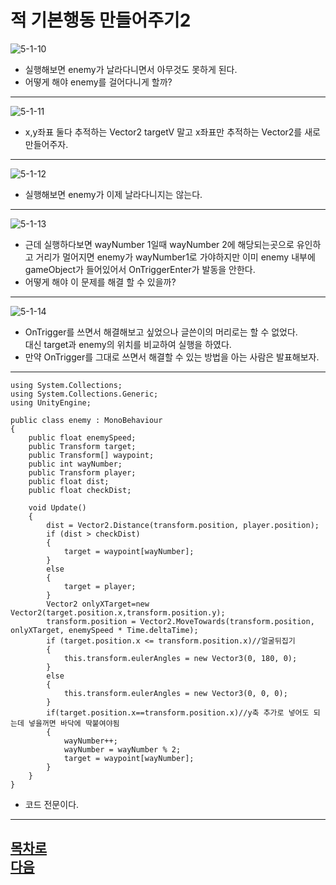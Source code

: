 적 기본행동 만들어주기2  
=======================
![5-1-10](https://github.com/isp829/HU/blob/master/images/lecture5/5-1/5-1-10.PNG)  
* 실행해보면 enemy가 날라다니면서 아무것도 못하게 된다.   
* 어떻게 해야 enemy를 걸어다니게 할까?  
------------------------------------ 
![5-1-11](https://github.com/isp829/HU/blob/master/images/lecture5/5-1/5-1-11.PNG)  
* x,y좌표 둘다 추적하는 Vector2 targetV 말고 x좌표만 추적하는 Vector2를 새로 만들어주자.  
---------------------------  
![5-1-12](https://github.com/isp829/HU/blob/master/images/lecture5/5-1/5-1-12.PNG)  
* 실행해보면 enemy가 이제 날라다니지는 않는다.   
---------------------------  
![5-1-13](https://github.com/isp829/HU/blob/master/images/lecture5/5-1/5-1-13.PNG)  
* 근데 실행하다보면 wayNumber 1일때 wayNumber 2에 해당되는곳으로 유인하고 거리가 멀어지면
  enemy가 wayNumber1로 가야하지만 이미 enemy 내부에 gameObject가 들어있어서 OnTriggerEnter가 발동을 안한다.  
* 어떻게 해야 이 문제를 해결 할 수 있을까?  
---------------------------  
![5-1-14](https://github.com/isp829/HU/blob/master/images/lecture5/5-1/5-1-14.PNG)  
* OnTrigger를 쓰면서 해결해보고 싶었으나 글쓴이의 머리로는 할 수 없었다.  
대신 target과 enemy의 위치를 비교하여 실행을 하였다. 
* 만약 OnTrigger를 그대로 쓰면서 해결할 수 있는 방법을 아는 사람은 발표해보자.  
---------------------------  
```
using System.Collections;
using System.Collections.Generic;
using UnityEngine;

public class enemy : MonoBehaviour
{
    public float enemySpeed;
    public Transform target;
    public Transform[] waypoint;
    public int wayNumber;
    public Transform player;
    public float dist;
    public float checkDist;
    
    void Update()
    {
        dist = Vector2.Distance(transform.position, player.position);
        if (dist > checkDist)
        {
            target = waypoint[wayNumber];
        }
        else 
        {
            target = player;
        }
        Vector2 onlyXTarget=new Vector2(target.position.x,transform.position.y);
        transform.position = Vector2.MoveTowards(transform.position, onlyXTarget, enemySpeed * Time.deltaTime);
        if (target.position.x <= transform.position.x)//얼굴뒤집기
        {
            this.transform.eulerAngles = new Vector3(0, 180, 0);
        }
        else
        {
            this.transform.eulerAngles = new Vector3(0, 0, 0); 
        }
        if(target.position.x==transform.position.x)//y축 추가로 넣어도 되는데 넣을꺼면 바닥에 딱붙여야됨
        {  
            wayNumber++;
            wayNumber = wayNumber % 2;
            target = waypoint[wayNumber];
        }
    }
}

```
* 코드 전문이다.  
---------------------------  
[목차로](https://github.com/isp829/HU/blob/master/README.md)  
[다음](https://github.com/isp829/HU/blob/master/lecture/lecture5-1-1.md)  
-----------------------------

